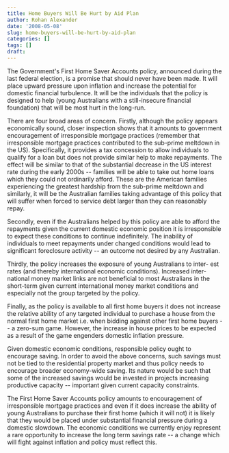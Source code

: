 ```yaml
---
title: Home Buyers Will Be Hurt by Aid Plan
author: Rohan Alexander
date: '2008-05-08'
slug: home-buyers-will-be-hurt-by-aid-plan
categories: []
tags: []
draft: 
---
```


The Government's First Home Saver Accounts policy, announced during the last federal election, is a promise that should never have been made. It will place upward pressure upon inflation and increase the potential for domestic financial turbulence. It will be the individuals that the policy is designed to help (young Australians with a still-insecure financial foundation) that will be most hurt in the long-run.

There are four broad areas of concern. Firstly, although the policy appears economically sound, closer inspection shows that it amounts to government encouragement of irresponsible mortgage practices (remember that irresponsible mortgage practices contributed to the sub-prime meltdown in the US). Specifically, it provides a tax concession to allow individuals to qualify for a loan but does not provide similar help to make repayments. The effect will be similar to that of the substantial decrease in the US interest rate during the early 2000s -- families will be able to take out home loans which they could not ordinarily afford. These are the American families experiencing the greatest hardship from the sub-prime meltdown and similarly, it will be the Australian families taking advantage of this policy that will suffer when forced to service debt larger than they can reasonably repay.

Secondly, even if the Australians helped by this policy are able to afford the repayments given the current domestic economic position it is irresponsible to expect these conditions to continue indefinitely. The inability of individuals to meet repayments under changed conditions would lead to significant foreclosure activity -- an outcome not desired by any Australian.

Thirdly, the policy increases the exposure of young Australians to inter- est rates (and thereby international economic conditions). Increased inter- national money market links are not beneficial to most Australians in the short-term given current international money market conditions and especially not the group targeted by the policy.

Finally, as the policy is available to all first home buyers it does not increase the relative ability of any targeted individual to purchase a house from the normal first home market i.e. when bidding against other first home buyers -- a zero-sum game. However, the increase in house prices to be expected as a result of the game engenders domestic inflation pressure.

Given domestic economic conditions, responsible policy ought to encourage saving. In order to avoid the above concerns, such savings must not be tied to the residential property market and thus policy needs to encourage broader economy-wide saving. Its nature would be such that some of the increased savings would be invested in projects increasing productive capacity -- important given current capacity constraints.

The First Home Saver Accounts policy amounts to encouragement of irresponsible mortgage practices and even if it does increase the ability of young Australians to purchase their first home (which it will not) it is likely that they would be placed under substantial financial pressure during a domestic slowdown. The economic conditions we currently enjoy represent a rare opportunity to increase the long term savings rate -- a change which will fight against inflation and policy must reflect this.